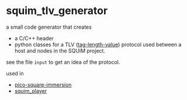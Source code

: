 # squim_tlv_generator

a small code generator that creates
- a C/C++ header
- python classes
for a TLV ([tag-length-value](https://en.wikipedia.org/wiki/Type%E2%80%93length%E2%80%93value)) protocol used between a host and nodes in the SQUIM project.

see the file `input` to get an idea of the protocol.

used in
- [pico-square-immersion](https://github.com/wenzellabs/pico-square-immersion)
- [squim_player](https://github.com/wenzellabs/squim_player)
